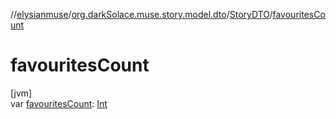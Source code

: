 //[elysianmuse](../../../index.md)/[org.darkSolace.muse.story.model.dto](../index.md)/[StoryDTO](index.md)/[favouritesCount](favourites-count.md)

# favouritesCount

[jvm]\
var [favouritesCount](favourites-count.md): [Int](https://kotlinlang.org/api/latest/jvm/stdlib/kotlin/-int/index.html)
